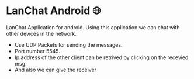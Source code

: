 # LanChat Android :globe_with_meridians:
LanChat Application for android. Using this application we can chat with other devices in the network.
* Use UDP Packets for sending the messages.
*  Port number 5545.
* Ip address of the other client can be retrived by clicking on the recevied msg.
* And also we can give the receiver

